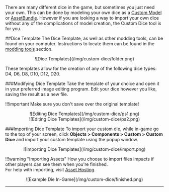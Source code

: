 There are many different dice in the game, but sometimes you just need your own. This can be done by modeling your own dice as a [Custom Model](custom-model) or [AssetBundle](custom-assetbundle). However if you are looking a way to import your own dice without any of the complications of model creation, the Custom Dice tool is for you.

##Dice Template
The Dice Template, as well as other modding tools, can be found on your computer. Instructions to locate them can be found in the [modding tools](modding-tools) section.

<center>![Dice Templates](/img/custom-dice/folder.png)</center>

These templates allow for the creation of any of the following dice types: D4, D6, D8, D10, D12, D20.

###Modifying Dice Template
Take the template of your choice and open it in your preferred image editing program. Edit your dice however you like, saving the result as a new file.

!!!important
    Make sure you don't save over the original template!

<center>![Editing Dice Templates](/img/custom-dice/ps1.png)</center>

<center>![Editing Dice Templates](/img/custom-dice/ps2.png)</center>

###Importing Dice Template
To import your custom die, while in-game go to the top of your screen, click **Objects > Components > Custom > Custom Dice** and import your custom template using the popup window.

<center>![Importing Dice Templates](/img/custom-dice/import.png)</center>

!!!warning "Importing Assets"
    How you choose to import files impacts if other players can see them when you're finished.<br>For help with importing, visit [Asset Hosting](asset-importing).

<center>![Example Die In-Game](/img/custom-dice/finished.png)</center>

---
